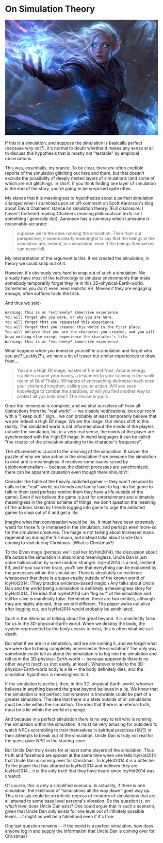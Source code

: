 # On Simulation Theory

![image](./images/elvenmage.jpg)

If this is a simulation, and suppose the simulation is basically perfect (because why not?), it's normal to doubt whether it makes any sense at all to discuss this hypothesis that is mostly not "testable" by empirical observations.

This was, essentially, my stance. To be clear, there *are* often credible reports of the simulation glitching out here and there, but that doesn't exclude the possibility of deeply nested layers of simulations (and some of which are not glitching). In short, if you think finding one layer of simulation is the end of the story, you're going to be surprised quite often.

My stance that it is meaningless to hypothesize about a perfect simulation changed when I stumbled upon an off-comment on Scott Aaronson's blog about David Chalmers’ stance on simulation theory. (Full disclosure: I haven't bothered reading Chalmers (reading philosophical texts isn't something I generally do)). Aaronson has a summary which I presume is reasonably accurate:

> suppose we’re the ones running the simulation. Then from our perspective, it seems clearly meaningful to say that the beings in the simulation are, indeed, in a simulation, even if the beings themselves can never tell.

My interpretation of the argument is this: if we created the simulation, in theory we could snap out of it.

However, it's obviously very hard to snap out of such a simulation. We already have most of the technology to simulate environments that make somebody temporarily forget they're in this 3D-physical-Earth-world. Sometimes you don't even need realistic VR. Movies if they are engaging enough, often suffices to do the trick.

And thus we said-

```
Warning: This is an *extremely* immersive experience.
You will forget who you were, or why you are here.
You will forget that you requested this experience.
You will forget that you created this world in the first place.
You will believe that you are the character you created, and you will know nothing else except experience the character's life.
Warning: this is an *extremely* immersive experience.
```

What happens when you immerse yourself in a simulation and forget who you are? Luckily(?!), we have a lot of lesser but similar experiences to draw from...

> You are a High Elf mage, master of fire and frost. Arcane energy crackles around your hands, a testament to your training in the sunlit realm of Quel'Thalas.  Whispers of encroaching darkness reach even your sheltered kingdom, calling you to action. Will you seek knowledge to combat the shadows, or will you find another way to protect all you hold dear? The choice is yours.

Once the immersion is complete, and we shut ourselves off from all distractions from the "real world" -- we disable notifications, lock our room with a "!!keep out!!" sign... we can probably at least temporarily believe that we are indeed a High Elf mage. We are the mage. Our minds shift to this reality. The simulated world is not informed about the minds of the players outside the simulation, but in a very real sense, the minds of the player are synchronized with the High Elf mage. In weird languages it can be called "the creator of the simulation attuning to the character's frequency".

The attunement is crucial to the meaning of the simulation. It solves the puzzle of why we take action in the simulation if we presume the simulation to exist and is meaningless. It resolves some issues raised by epiphenomenalism -- because the distinct processes are synchronized, there can be apparent causation even though there shouldn't.

Consider the fable of the heavily addicted gamer -- they won't respond to calls in the "real" world, so friends and family have to log into the game to talk to them (and perhaps remind them they have a life outside of the game).  Even if we believe the game is just for entertainment and ultimately meaningless in the grand scheme of things, we don't question the meaning of the actions taken by friends logging into game to urge the addicted gamer to snap out of it and get a life.

Imagine what that conversation would be like. It must have been extremely weird for those fully immersed in the simulation, and perhaps even more-so for the simulated creatures. The mage is not talking about increased mana regeneration during the full moon, but instead talks about Uncle Dan coming to visit during Christmas. (What is Christmas?)

To the Elven mage (perhaps we'll call her IcyHot2014), the discussion about life outside the simulation is absurd and meaningless. Uncle Dan is just some hallucination by some random stranger. IcyHot2014 is a real, sentient Elf, and if you scan her brain, you'll see that everything can be explained by the processes within the simulation. There is absolutely no evidence whatsoever that there is a super-reality outside of the known world of IcyHot2014. (They practice evidence-based magic.) Any talks about Uncle Dan and the world being a simulation is definitely a meaningless story for IcyHot2014.  The idea that IcyHot2014 can "log out" of the simulation and still be alive is manifestly false. Remember, these are two entities, although they are highly attuned, they are still different. The player walks out alive after logging out, but IcyHot2014 would probably be annihilated.

Such is the dilemma of talking about the great beyond. It is manifestly false for us in the 3D-physical-Earth-world. When we destroy the body, the system represented by the body ceases to exist, this is often what we call death.

But what if we are in a simulation, and we are running it, and we forgot what we were due to being completely immersed in the simulation? The only way somebody could tell us about the simulation is to log into the simulation and tell us in the 3D-physical-Earth-world -- because apparently there is no other way to reach us (not easily, at least). Whatever is told to the 3D-physical-Earth-world body is a lie -- the body definitely dies, and the simulation hypothesis is meaningless to it.

If the simulation is perfect, then, in this 3D-physical-Earth-world, whoever believes in anything beyond the great beyond believes in a lie.  We know that the simulation is not perfect, but whatever is knowable could be part of a greater simulation. The idea that there is a state outside of all simulations must be a lie within the simulation. The idea that there is an eternal truth, must be a lie within the world of change.

And because in a perfect simulation there is no way to tell who is running the simulation within the simulation, it must be very amusing for outsiders to watch NPCs scrambling to train themselves in spiritual practices (修行) in their attempts to break out of the simulation. Uncle Dan is truly not real for the quest giver NPC in the starting zone.

But Uncle Dan truly exists for at least some players of the simulation. Thus truth and falsehood are spoken at the same time when one tells IcyHot2014 that Uncle Dan is coming over for Christmas. To IcyHot2014 it is a bitter lie. To the player that has attuned to IcyHot2014 and believes they are IcyHot2014... it is the only truth that they have heard since IcyHot2014 was created.

Of course, this is only a simplified scenario. In actuality, if there is one simulation, the likelihood of "simulations all the way down" goes way up. This is to say could be an infinite regress of creators of simulations that are all attuned to some base level persona's vibration. So the question is, on *which* level does Uncle Dan exist? One could argue that in such a scenario, given that Uncle Dan only exists for one level out of infinitely possible levels... it might as well be a falsehood even if it's true.

One last question remains -- if the world is a perfect simulation, how does anyone log in and supply the information that Uncle Dan is coming over for Christmas?
